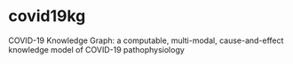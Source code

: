 # covid19kg
COVID-19 Knowledge Graph: a computable, multi-modal, cause-and-effect knowledge model of COVID-19 pathophysiology 
